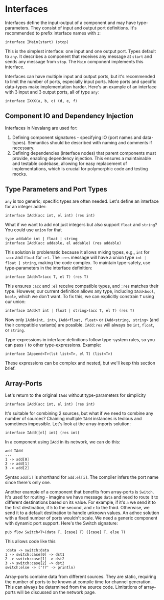 # Interfaces

Interfaces define the input-output of a component and may have type-parameters. They consist of input and output port definitions. It's recommended to prefix interface names with `I`:

```neva
interface IMain(start) (stop)
```

This is the simplest interface: one input and one output port. Types default to `any`. It describes a component that receives any message at `start` and sends any message from `stop`. The `Main` component implements this interface.

Interfaces can have multiple input and output ports, but it's recommended to limit the number of ports, especially input ports. More ports and specific data-types make implementation harder. Here's an example of an interface with 3 input and 3 output ports, all of type `any`:

```neva
interface IXXX(a, b, c) (d, e, f)
```

## Component IO and Dependency Injection

Interfaces in Nevalang are used for:

1. Defining component signatures - specifying IO (port names and data-types). Semantics should be described with naming and comments if necessary.
2. Defining dependencies (interface nodes) that parent components must provide, enabling dependency injection. This ensures a maintainable and testable codebase, allowing for easy replacement of implementations, which is crucial for polymorphic code and testing mocks.

## Type Parameters and Port Types

`any` is too generic; specific types are often needed. Let's define an interface for an integer adder:

```neva
interface IAdd(acc int, el int) (res int)
```

What if we want to add not just integers but also support `float` and `string`? You could use `union` for that

```neva
type addable int | float | string
interface IAdd(acc addable, el addable) (res addable)
```

This solution is problematic because it allows mixing types, e.g., `int` for `:acc` and `float` for `:el`. The `:res` message will have a union type `int | float | string`, making the code complex. To maintain type-safety, use type-parameters in the interface definition:

```neva
interface IAdd<T>(acc T, el T) (res T)
```

This ensures `:acc` and `:el` receive compatible types, and `:res` matches their type. However, our current definition allows any type, including `IAdd<bool, bool>`, which we don't want. To fix this, we can explicitly constrain `T` using our union:

```neva
interface IAdd<T int | float | string>(acc T, el T) (res T)
```

Now only `IAdd<int, int>`, `IAdd<float, float>` or `IAdd<string, string>` (and their compatible variants) are possible. `IAdd:res` will always be `int`, `float`, or `string`.

Type-expressions in interface definitions follow type-system rules, so you can pass `T` to other type-expressions. Example:

```
interface IAppend<T>(lst list<T>, el T) (list<T>)
```

These expressions can be complex and nested, but we'll keep this section brief.

## Array-Ports

Let's return to the original `IAdd` without type-parameters for simplicity

```neva
interface IAdd(acc int, el int) (res int)
```

It's suitable for combining 2 sources, but what if we need to combine any number of sources? Chaining multiple `IAdd` instances is tedious and sometimes impossible. Let's look at the array-inports solution:

```neva
interface IAdd([el] int) (res int)
```

In a component using `IAdd` in its network, we can do this:

```neva
add IAdd
---
1 -> add[0]
2 -> add[1]
3 -> add[2]
```

Syntax `add[i]` is shorthand for `add:el[i]`. The compiler infers the port name since there's only one.

Another example of a component that benefits from array-ports is `Switch`. It's used for routing - imagine we have message `data` and need to route it to different destinations based on its value. For example, if it's `a` we send it to the first destination, if `b` to the second, and `c` to the third. Otherwise, we send it to a default destination to handle unknown values. An adhoc solution with a fixed number of ports wouldn't scale. We need a generic component with dynamic port support. Here's the Switch signature:

```neva
pub flow Switch<T>(data T, [case] T) ([case] T, else T)
```

This allows code like this

```neva
:data -> switch:data
1 -> switch:case[0] -> dst1
2 -> switch:case[1] -> dst2
3 -> switch:case[2] -> dst3
switch:else -> ('!?' -> println)
```

Array-ports combine data from different sources. They are static, requiring the number of ports to be known at compile time for channel generation. This can always be determined from the source code. Limitations of array-ports will be discussed on the network page.

